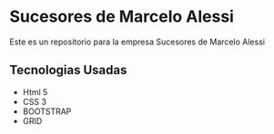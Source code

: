 <h1> Sucesores de Marcelo Alessi</h1>

<p> Este es un repositorio para la empresa Sucesores de Marcelo Alessi</p>

<h2> Tecnologias Usadas</h2>
<ul>

<li> Html 5 </li>
<li> CSS 3</li>
<li> BOOTSTRAP </li>
<li> GRID </li>

</ul>
